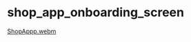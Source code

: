 # shop_app_onboarding_screen

[ShopAppp.webm](https://github.com/ElanurToptas/onboarding_screen/assets/129093031/3a47b345-a8a5-4f5a-88de-400f71b3b626)
